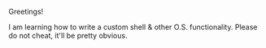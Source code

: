 Greetings!

I am learning how to write a custom shell & other O.S. functionality. 
Please do not cheat, it'll be pretty obvious.
